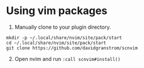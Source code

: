 # Using vim packages

1. Manually clone to your plugin directory.

```shell
mkdir -p ~/.local/share/nvim/site/pack/start
cd ~/.local/share/nvim/site/pack/start
git clone https://github.com/davidgranstrom/scnvim
```

2. Open nvim and run `:call scnvim#install()`
